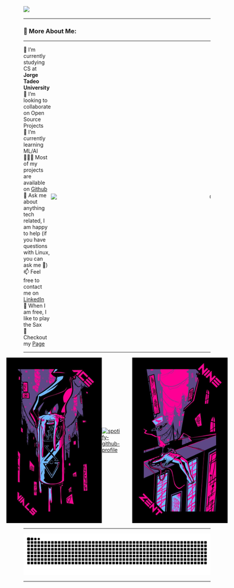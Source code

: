<img src="https://github.com/Jozexo/Jozexo/blob/main/gif/Jozexo.gif" style="border-radius: 30px margin-right: 10px;"/>

---

### 🧐 More About Me:
<table style="border-collapse: collapse; border: none; width: 100%;">
  <tr style="border: none;">
    <td style="border: none; padding: 0; vertical-align: top;">
      <ul style="list-style-type: none; padding-left: 0;">
        <li>🔭 I’m currently studying CS at <b>Jorge Tadeo University</b></li>
        <li>🤝 I’m looking to collaborate on Open Source Projects</li>
        <li>🌱 I’m currently learning ML/AI</li>
        <li>👨🏻‍💻 Most of my projects are available on <a href="https://github.com/DavidsDvm?tab=repositories">Github</a></li>
        <li>💬 Ask me about anything tech related, I am happy to help (if you have questions with Linux, you can ask me 🐧)</li>
        <li>📫 Feel free to contact me on <a href="https://www.linkedin.com/in/DavidsDvm/">LinkedIn</a></li>
        <li>🎷 When I am free, I like to play the Sax</li>
        <li>📝 Checkout my <a href="https://www.davidsdvm.com/">Page</a></li>
      </ul>
    </td>
    <td style="border: none; padding: 0; text-align: right;">
      <img alt="GIF" src="./assets/dance_ascii.gif" width="450" style="margin-left: auto; display: block;" />
    </td>
  </tr>
</table>


<div style="display: flex; justify-content: center; align-items: center;">
  <img src="gif/1.jpg" width="257" style="border-radius: 30px margin-right: 10px;"/>
  <a href="https://github.com/kittinan/spotify-github-profile">
    <img src="https://spotify-github-profile.kittinanx.com/api/view?uid=3172duxsvztk6aw6fsqeptfy4mfa&cover_image=true&theme=default&show_offline=true&background_color=121212&interchange=false" alt="spotify-github-profile" style="margin-right: 30px;"/>
  </a>
  <img src="gif/2.jpg" width="257" style="border-radius: 30px margin-right: 10px;"/>
</div>


---


<div align="center">
  <picture>
    <source media="(prefers-color-scheme: dark)" srcset="https://raw.githubusercontent.com/huiishan99/huiishan99/output/github-contribution-grid-snake-dark.svg">
    <source media="(prefers-color-scheme: light)" srcset="https://raw.githubusercontent.com/huiishan99/huiishan99/output/github-contribution-grid-snake.svg">
    <img alt="github contribution grid snake animation" src="https://raw.githubusercontent.com/huiishan99/huiishan99/output/github-contribution-grid-snake.svg">
  </picture>  
</div>

---
